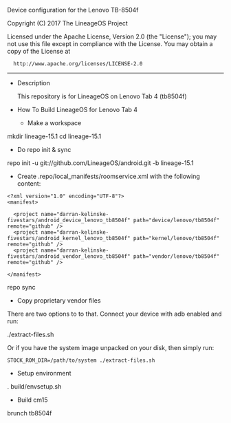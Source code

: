 Device configuration for the Lenovo TB-8504f

Copyright (C) 2017 The LineageOS Project

 Licensed under the Apache License, Version 2.0 (the "License");
 you may not use this file except in compliance with the License.
 You may obtain a copy of the License at

      http://www.apache.org/licenses/LICENSE-2.0

------------------------------------------------------------------

* Description

  This repository is for LineageOS on Lenovo Tab 4 (tb8504f)

* How To Build LineageOS for Lenovo Tab 4 

  - Make a workspace

mkdir lineage-15.1
cd lineage-15.1

  - Do repo init & sync

repo init -u git://github.com/LineageOS/android.git -b lineage-15.1

  - Create .repo/local_manifests/roomservice.xml with the following content:

```
<?xml version="1.0" encoding="UTF-8"?>
<manifest>

  <project name="darran-kelinske-fivestars/android_device_lenovo_tb8504f" path="device/lenovo/tb8504f" remote="github" />
  <project name="darran-kelinske-fivestars/android_kernel_lenovo_tb8504f" path="kernel/lenovo/tb8504f" remote="github" />
  <project name="darran-kelinske-fivestars/android_vendor_lenovo_tb8504f" path="vendor/lenovo/tb8504f" remote="github" />

</manifest>
```

repo sync

  - Copy proprietary vendor files

  There are two options to to that. Connect your device with adb enabled and run:

./extract-files.sh

  Or if you have the system image unpacked on your disk, then simply run:

    STOCK_ROM_DIR=/path/to/system ./extract-files.sh

  - Setup environment

. build/envsetup.sh

  - Build cm15

brunch tb8504f
